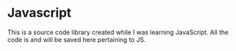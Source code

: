 # Javascript
This is a source code library created while I was learning JavaScript.
All the code is and will be saved here pertaining to JS.
